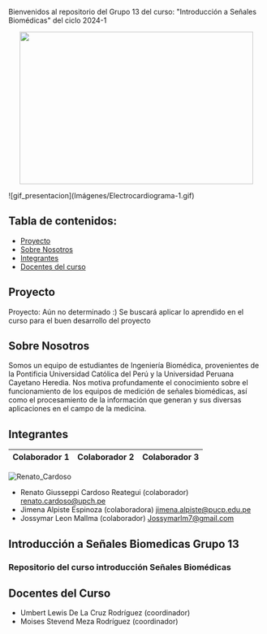 Bienvenidos al repositorio del Grupo 13 del curso: "Introducción a Señales Biomédicas" del ciclo 2024-1
<p align="center">
  <img width="460" height="300" src="![gif_presentacion](Imágenes/Electrocardiograma-1.gif)">
</p>
![gif_presentacion](Imágenes/Electrocardiograma-1.gif)

## Tabla de contenidos:
- [Proyecto](#Proyecto)
- [Sobre Nosotros](#SobreNosotros)
- [Integrantes](#Integrantes)
- [Docentes del curso](#DocentesDelCurso)

## Proyecto
Proyecto: Aún no determinado :)
Se buscará aplicar lo aprendido en el curso para el buen desarrollo del proyecto

## Sobre Nosotros 
Somos un equipo de estudiantes de Ingeniería Biomédica, provenientes de la Pontificia Universidad Católica del Perú y la Universidad Peruana Cayetano Heredia. Nos motiva profundamente el conocimiento sobre el funcionamiento de los equipos de medición de señales biomédicas, así como el procesamiento de la información que generan y sus diversas aplicaciones en el campo de la medicina.

## Integrantes
| Colaborador 1                                                 | Colaborador 2                          | Colaborador 3                          |
|---------------------------------|---------------------------------|---------------------------------|




![Renato_Cardoso](Imágenes/integrantesss.png)
- Renato Giusseppi Cardoso Reategui (colaborador) renato.cardoso@upch.pe
- Jimena Alpiste Espinoza (colaboradora) jimena.alpiste@pucp.edu.pe  
- Jossymar Leon Mallma (colaborador) Jossymarlm7@gmail.com
## Introducción a Señales Biomedicas Grupo 13
### Repositorio del curso introducción Señales Biomédicas




## Docentes del Curso
- Umbert Lewis De La Cruz Rodríguez (coordinador)
- Moises Stevend Meza Rodríguez (coordinador)
